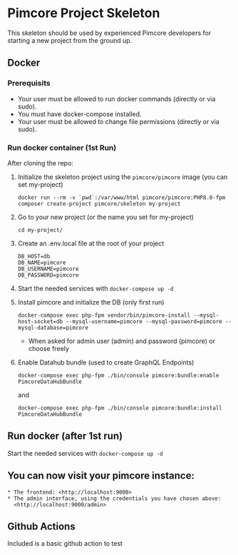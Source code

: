 # Pimcore Project Skeleton 

This skeleton should be used by experienced Pimcore developers for starting a new project from the ground up. 

## Docker

### Prerequisits

* Your user must be allowed to run docker commands (directly or via sudo).
* You must have docker-compose installed.
* Your user must be allowed to change file permissions (directly or via sudo).


### Run docker container (1st Run)

After cloning the repo:

1. Initialize the skeleton project using the `pimcore/pimcore` image (you can set my-project)

    ``docker run --rm -v `pwd`:/var/www/html pimcore/pimcore:PHP8.0-fpm composer create-project pimcore/skeleton my-project``

2. Go to your new project (or the name you set for my-project)

    `cd my-project/`

3. Create an .env.local file at the root of your project

    ```
    DB_HOST=db
    DB_NAME=pimcore
    DB_USERNAME=pimcore
    DB_PASSWORD=pimcore
    ```

4. Start the needed services with `docker-compose up -d`


5. Install pimcore and initialize the DB (only first run)

    `docker-compose exec php-fpm vendor/bin/pimcore-install --mysql-host-socket=db --mysql-username=pimcore --mysql-password=pimcore --mysql-database=pimcore`
    * When asked for admin user (admin) and password (pimcore) or choose freely

    
6. Enable Datahub bundle (used to create GraphQL Endpoints)

    `docker-compose exec php-fpm ./bin/console pimcore:bundle:enable PimcoreDataHubBundle`

    and

    `docker-compose exec php-fpm ./bin/console pimcore:bundle:install PimcoreDataHubBundle`

## Run docker (after 1st run)

Start the needed services with `docker-compose up -d`


## You can now visit your pimcore instance:
    * The frontend: <http://localhost:9000>
    * The admin interface, using the credentials you have chosen above:
      <http://localhost:9000/admin>


## Github Actions

Included is a basic github action to test 